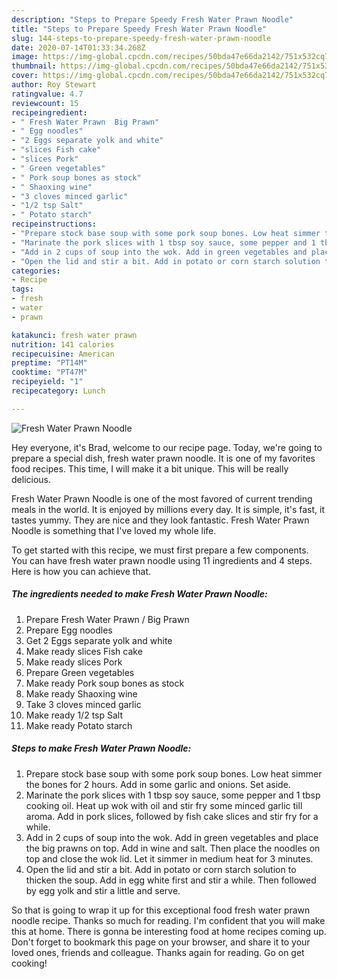 ```yaml
---
description: "Steps to Prepare Speedy Fresh Water Prawn Noodle"
title: "Steps to Prepare Speedy Fresh Water Prawn Noodle"
slug: 144-steps-to-prepare-speedy-fresh-water-prawn-noodle
date: 2020-07-14T01:33:34.268Z
image: https://img-global.cpcdn.com/recipes/50bda47e66da2142/751x532cq70/fresh-water-prawn-noodle-recipe-main-photo.jpg
thumbnail: https://img-global.cpcdn.com/recipes/50bda47e66da2142/751x532cq70/fresh-water-prawn-noodle-recipe-main-photo.jpg
cover: https://img-global.cpcdn.com/recipes/50bda47e66da2142/751x532cq70/fresh-water-prawn-noodle-recipe-main-photo.jpg
author: Roy Stewart
ratingvalue: 4.7
reviewcount: 15
recipeingredient:
- " Fresh Water Prawn  Big Prawn"
- " Egg noodles"
- "2 Eggs separate yolk and white"
- "slices Fish cake"
- "slices Pork"
- " Green vegetables"
- " Pork soup bones as stock"
- " Shaoxing wine"
- "3 cloves minced garlic"
- "1/2 tsp Salt"
- " Potato starch"
recipeinstructions:
- "Prepare stock base soup with some pork soup bones. Low heat simmer the bones for 2 hours. Add in some garlic and onions. Set aside."
- "Marinate the pork slices with 1 tbsp soy sauce, some pepper and 1 tbsp cooking oil. Heat up wok with oil and stir fry some minced garlic till aroma. Add in pork slices, followed by fish cake slices and stir fry for a while."
- "Add in 2 cups of soup into the wok. Add in green vegetables and place the big prawns on top. Add in wine and salt. Then place the noodles on top and close the wok lid. Let it simmer in medium heat for 3 minutes."
- "Open the lid and stir a bit. Add in potato or corn starch solution to thicken the soup. Add in egg white first and stir a while. Then followed by egg yolk and stir a little and serve."
categories:
- Recipe
tags:
- fresh
- water
- prawn

katakunci: fresh water prawn 
nutrition: 141 calories
recipecuisine: American
preptime: "PT14M"
cooktime: "PT47M"
recipeyield: "1"
recipecategory: Lunch

---
```



![Fresh Water Prawn Noodle](https://img-global.cpcdn.com/recipes/50bda47e66da2142/751x532cq70/fresh-water-prawn-noodle-recipe-main-photo.jpg)

Hey everyone, it's Brad, welcome to our recipe page. Today, we're going to prepare a special dish, fresh water prawn noodle. It is one of my favorites food recipes. This time, I will make it a bit unique. This will be really delicious.



Fresh Water Prawn Noodle is one of the most favored of current trending meals in the world. It is enjoyed by millions every day. It is simple, it's fast, it tastes yummy. They are nice and they look fantastic. Fresh Water Prawn Noodle is something that I've loved my whole life.


To get started with this recipe, we must first prepare a few components. You can have fresh water prawn noodle using 11 ingredients and 4 steps. Here is how you can achieve that.

<!--inarticleads1-->

##### The ingredients needed to make Fresh Water Prawn Noodle:

1. Prepare  Fresh Water Prawn / Big Prawn
1. Prepare  Egg noodles
1. Get 2 Eggs separate yolk and white
1. Make ready slices Fish cake
1. Make ready slices Pork
1. Prepare  Green vegetables
1. Make ready  Pork soup bones as stock
1. Make ready  Shaoxing wine
1. Take 3 cloves minced garlic
1. Make ready 1/2 tsp Salt
1. Make ready  Potato starch




<!--inarticleads2-->

##### Steps to make Fresh Water Prawn Noodle:

1. Prepare stock base soup with some pork soup bones. Low heat simmer the bones for 2 hours. Add in some garlic and onions. Set aside.
1. Marinate the pork slices with 1 tbsp soy sauce, some pepper and 1 tbsp cooking oil. Heat up wok with oil and stir fry some minced garlic till aroma. Add in pork slices, followed by fish cake slices and stir fry for a while.
1. Add in 2 cups of soup into the wok. Add in green vegetables and place the big prawns on top. Add in wine and salt. Then place the noodles on top and close the wok lid. Let it simmer in medium heat for 3 minutes.
1. Open the lid and stir a bit. Add in potato or corn starch solution to thicken the soup. Add in egg white first and stir a while. Then followed by egg yolk and stir a little and serve.




So that is going to wrap it up for this exceptional food fresh water prawn noodle recipe. Thanks so much for reading. I'm confident that you will make this at home. There is gonna be interesting food at home recipes coming up. Don't forget to bookmark this page on your browser, and share it to your loved ones, friends and colleague. Thanks again for reading. Go on get cooking!
